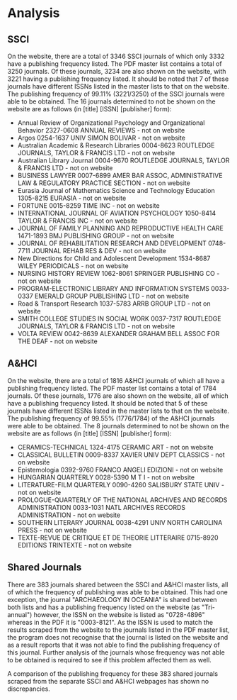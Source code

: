 # Analysis
## SSCI
On the website, there are a total of 3346 SSCI journals of which only 3332 have a publishing frequency listed. The PDF master list contains a total of 3250 journals. Of these journals, 3234 are also shown on the website, with 3221 having a publishing frequency listed. It should be noted that 7 of these journals have different ISSNs listed in the master lists to that on the website. The publishing frequency of 99.11% (3221/3250) of the SSCI journals were able to be obtained. The 16 journals determined to not be shown on the website are as follows (in [title] [ISSN] [publisher] form):
  * Annual Review of Organizational Psychology and Organizational Behavior 2327-0608 ANNUAL REVIEWS - not on website
  * Argos 0254-1637 UNIV SIMON BOLIVAR - not on website
  * Australian Academic & Research Libraries 0004-8623 ROUTLEDGE JOURNALS, TAYLOR & FRANCIS LTD - not on website
  * Australian Library Journal 0004-9670 ROUTLEDGE JOURNALS, TAYLOR & FRANCIS LTD - not on website
  * BUSINESS LAWYER 0007-6899 AMER BAR ASSOC, ADMINISTRATIVE LAW & REGULATORY PRACTICE SECTION - not on website
  * Eurasia Journal of Mathematics Science and Technology Education 1305-8215 EURASIA - not on website
  * FORTUNE 0015-8259 TIME INC - not on website
  * INTERNATIONAL JOURNAL OF AVIATION PSYCHOLOGY 1050-8414 TAYLOR & FRANCIS INC - not on website
  * JOURNAL OF FAMILY PLANNING AND REPRODUCTIVE HEALTH CARE 1471-1893 BMJ PUBLISHING GROUP - not on website
  * JOURNAL OF REHABILITATION RESEARCH AND DEVELOPMENT 0748-7711 JOURNAL REHAB RES & DEV - not on website
  * New Directions for Child and Adolescent Development 1534-8687 WILEY PERIODICALS - not on website
  * NURSING HISTORY REVIEW 1062-8061 SPRINGER PUBLISHING CO - not on website
  * PROGRAM-ELECTRONIC LIBRARY AND INFORMATION SYSTEMS 0033-0337 EMERALD GROUP PUBLISHING LTD - not on website
  * Road & Transport Research 1037-5783 ARRB GROUP LTD - not on website
  * SMITH COLLEGE STUDIES IN SOCIAL WORK 0037-7317 ROUTLEDGE JOURNALS, TAYLOR & FRANCIS LTD - not on website
  * VOLTA REVIEW 0042-8639 ALEXANDER GRAHAM BELL ASSOC FOR THE DEAF - not on website

## A&HCI
On the website, there are a total of 1816 A&HCI journals of which all have a publishing frequency listed. The PDF master list contains a total of 1784 journals. Of these journals, 1776 are also shown on the website, all of which have a publishing frequency listed. It should be noted that 5 of these journals have different ISSNs listed in the master lists to that on the website. The publishing frequency of 99.55% (1776/1784) of the A&HCI journals were able to be obtained. The 8 journals determined to not be shown on the website are as follows (in [title] [ISSN] [publisher] form):
  * CERAMICS-TECHNICAL 1324-4175 CERAMIC ART - not on website
  * CLASSICAL BULLETIN 0009-8337 XAVIER UNIV DEPT CLASSICS - not on website
  * Epistemologia 0392-9760 FRANCO ANGELI EDIZIONI - not on website
  * HUNGARIAN QUARTERLY 0028-5390 M T I - not on website
  * LITERATURE-FILM QUARTERLY 0090-4260 SALISBURY STATE UNIV - not on website
  * PROLOGUE-QUARTERLY OF THE NATIONAL ARCHIVES AND RECORDS ADMINISTRATION 0033-1031 NATL ARCHIVES RECORDS ADMINISTRATION - not on website
  * SOUTHERN LITERARY JOURNAL 0038-4291 UNIV NORTH CAROLINA PRESS - not on website
  * TEXTE-REVUE DE CRITIQUE ET DE THEORIE LITTERAIRE 0715-8920 EDITIONS TRINTEXTE - not on website

## Shared Journals
There are 383 journals shared between the SSCI and A&HCI master lists, all of which the frequency of publishing was able to be obtained. This had one exception, the journal "ARCHAEOLOGY IN OCEANIA" is shared between both lists and has a publishing frequency listed on the website (as "Tri-annual") however, the ISSN on the website is listed as "0728-4896" whereas in the PDF it is "0003-8121". As the ISSN is used to match the results scraped from the website to the journals listed in the PDF master list, the program does not recognise that the journal is listed on the website and as a result reports that it was not able to find the publishing frequency of this journal. Further analysis of the journals whose frequency was not able to be obtained is required to see if this problem affected them as well.

A comparison of the publishing frequency for these 383 shared journals scraped from the separate SSCI and A&HCI webpages has shown no discrepancies.
